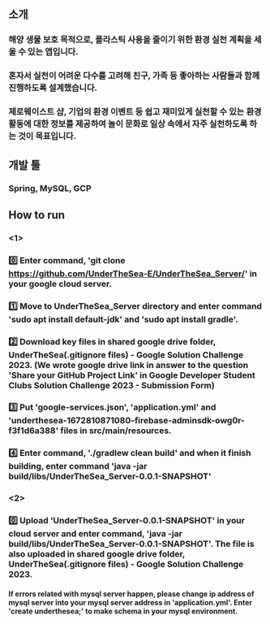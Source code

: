 ## 소개
### 해양 생물 보호 목적으로, 플라스틱 사용을 줄이기 위한 환경 실천 계획을 세울 수 있는 앱입니다.
### 혼자서 실천이 어려운 다수를 고려해 친구, 가족 등 좋아하는 사람들과 함께 진행하도록 설계했습니다.
### 제로웨이스트 샵, 기업의 환경 이벤트 등 쉽고 재미있게 실천할 수 있는 환경 활동에 대한 정보를 제공하여 놀이 문화로 일상 속에서 자주 실천하도록 하는 것이 목표입니다.

## 개발 툴
### Spring, MySQL, GCP

## How to run
### <1>
### 0️⃣ Enter command, 'git clone https://github.com/UnderTheSea-E/UnderTheSea_Server/' in your google cloud server.
### 1️⃣ Move to UnderTheSea_Server directory and enter command 'sudo apt install default-jdk' and 'sudo apt install gradle'.
### 2️⃣ Download key files in shared google drive folder, UnderTheSea(.gitignore files) - Google Solution Challenge 2023. (We wrote google drive link in answer to the question 'Share your GitHub Project Link' in Google Developer Student Clubs Solution Challenge 2023 - Submission Form)
### 3️⃣ Put 'google-services.json', 'application.yml' and 'underthesea-1672810871080-firebase-adminsdk-owg0r-f3f1d6a388' files in src/main/resources.
### 4️⃣ Enter command, './gradlew clean build' and when it finish building, enter command 'java -jar build/libs/UnderTheSea_Server-0.0.1-SNAPSHOT'

### <2>
### 0️⃣ Upload 'UnderTheSea_Server-0.0.1-SNAPSHOT' in your cloud server and enter command, 'java -jar build/libs/UnderTheSea_Server-0.0.1-SNAPSHOT'. The file is also uploaded in shared google drive folder, UnderTheSea(.gitignore files) - Google Solution Challenge 2023.

#### If errors related with mysql server happen, please change ip address of mysql server into your mysql server address in 'application.yml'. Enter 'create underthesea;' to make schema in your mysql environment.
